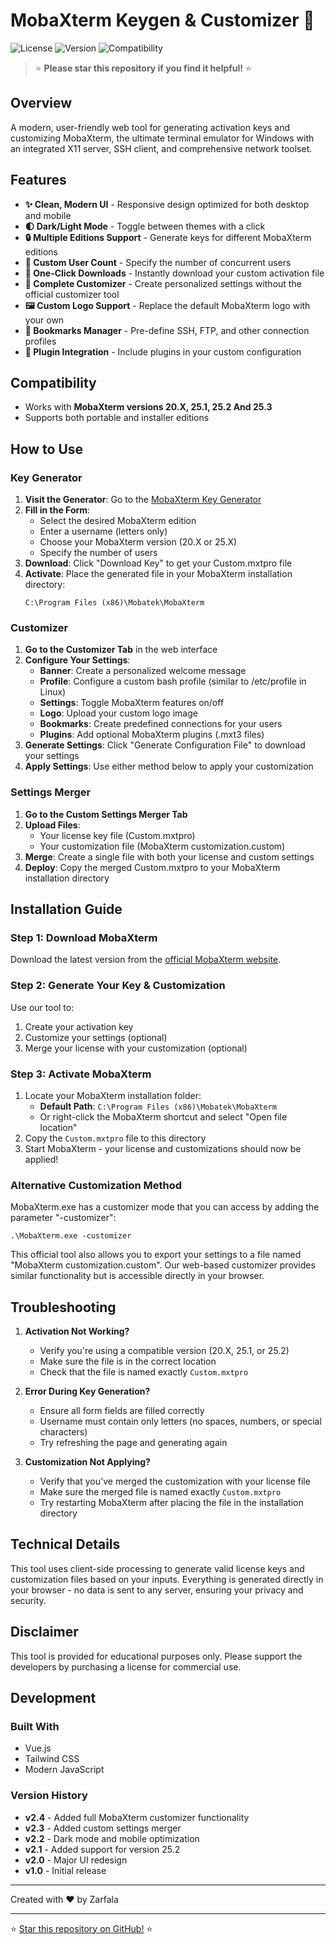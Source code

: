 # MobaXterm Keygen & Customizer 🚀

![License](https://img.shields.io/badge/License-MIT-blue.svg)
![Version](https://img.shields.io/badge/Version-v2.4-green.svg)
![Compatibility](https://img.shields.io/badge/Compatible-v20.X%20|%20v25.1%20|%20v25.2-orange)

> ⭐ **Please star this repository if you find it helpful!** ⭐

## Overview

A modern, user-friendly web tool for generating activation keys and customizing MobaXterm, the ultimate terminal emulator for Windows with an integrated X11 server, SSH client, and comprehensive network toolset.

## Features

- **✨ Clean, Modern UI** - Responsive design optimized for both desktop and mobile
- **🌓 Dark/Light Mode** - Toggle between themes with a click
- **🔒 Multiple Editions Support** - Generate keys for different MobaXterm editions
- **👥 Custom User Count** - Specify the number of concurrent users
- **💾 One-Click Downloads** - Instantly download your custom activation file
- **🔧 Complete Customizer** - Create personalized settings without the official customizer tool
- **🖼️ Custom Logo Support** - Replace the default MobaXterm logo with your own
- **📑 Bookmarks Manager** - Pre-define SSH, FTP, and other connection profiles
- **🔌 Plugin Integration** - Include plugins in your custom configuration

## Compatibility

- Works with **MobaXterm versions 20.X, 25.1, 25.2 And 25.3**
- Supports both portable and installer editions

## How to Use

### Key Generator

1. **Visit the Generator**: Go to the [MobaXterm Key Generator](https://moba-xterm-keygen.vercel.app/)
2. **Fill in the Form**:
   - Select the desired MobaXterm edition
   - Enter a username (letters only)
   - Choose your MobaXterm version (20.X or 25.X)
   - Specify the number of users
3. **Download**: Click "Download Key" to get your Custom.mxtpro file
4. **Activate**: Place the generated file in your MobaXterm installation directory:
   ```
   C:\Program Files (x86)\Mobatek\MobaXterm
   ```

### Customizer

1. **Go to the Customizer Tab** in the web interface
2. **Configure Your Settings**:
   - **Banner**: Create a personalized welcome message
   - **Profile**: Configure a custom bash profile (similar to /etc/profile in Linux)
   - **Settings**: Toggle MobaXterm features on/off
   - **Logo**: Upload your custom logo image
   - **Bookmarks**: Create predefined connections for your users
   - **Plugins**: Add optional MobaXterm plugins (.mxt3 files)
3. **Generate Settings**: Click "Generate Configuration File" to download your settings
4. **Apply Settings**: Use either method below to apply your customization

### Settings Merger

1. **Go to the Custom Settings Merger Tab**
2. **Upload Files**:
   - Your license key file (Custom.mxtpro)
   - Your customization file (MobaXterm customization.custom)
3. **Merge**: Create a single file with both your license and custom settings
4. **Deploy**: Copy the merged Custom.mxtpro to your MobaXterm installation directory

## Installation Guide

### Step 1: Download MobaXterm
Download the latest version from the [official MobaXterm website](https://mobaxterm.mobatek.net/download-home-edition.html).

### Step 2: Generate Your Key & Customization
Use our tool to:
1. Create your activation key
2. Customize your settings (optional)
3. Merge your license with your customization (optional)

### Step 3: Activate MobaXterm
1. Locate your MobaXterm installation folder:
   - **Default Path**: `C:\Program Files (x86)\Mobatek\MobaXterm`
   - Or right-click the MobaXterm shortcut and select "Open file location"
2. Copy the `Custom.mxtpro` file to this directory
3. Start MobaXterm - your license and customizations should now be applied!

### Alternative Customization Method

MobaXterm.exe has a customizer mode that you can access by adding the parameter "-customizer":

```
.\MobaXterm.exe -customizer
```

This official tool also allows you to export your settings to a file named "MobaXterm customization.custom". Our web-based customizer provides similar functionality but is accessible directly in your browser.

## Troubleshooting

1. **Activation Not Working?**
   - Verify you're using a compatible version (20.X, 25.1, or 25.2)
   - Make sure the file is in the correct location
   - Check that the file is named exactly `Custom.mxtpro`

2. **Error During Key Generation?**
   - Ensure all form fields are filled correctly
   - Username must contain only letters (no spaces, numbers, or special characters)
   - Try refreshing the page and generating again

3. **Customization Not Applying?**
   - Verify that you've merged the customization with your license file
   - Make sure the merged file is named exactly `Custom.mxtpro`
   - Try restarting MobaXterm after placing the file in the installation directory

## Technical Details

This tool uses client-side processing to generate valid license keys and customization files based on your inputs. Everything is generated directly in your browser - no data is sent to any server, ensuring your privacy and security.

## Disclaimer

This tool is provided for educational purposes only. Please support the developers by purchasing a license for commercial use.

## Development

### Built With
- Vue.js
- Tailwind CSS
- Modern JavaScript

### Version History
- **v2.4** - Added full MobaXterm customizer functionality
- **v2.3** - Added custom settings merger
- **v2.2** - Dark mode and mobile optimization
- **v2.1** - Added support for version 25.2
- **v2.0** - Major UI redesign
- **v1.0** - Initial release

---

Created with ❤️ by Zarfala

---

⭐ [Star this repository on GitHub!](https://github.com/zarfadev/MobaXterm-Keygen) ⭐
